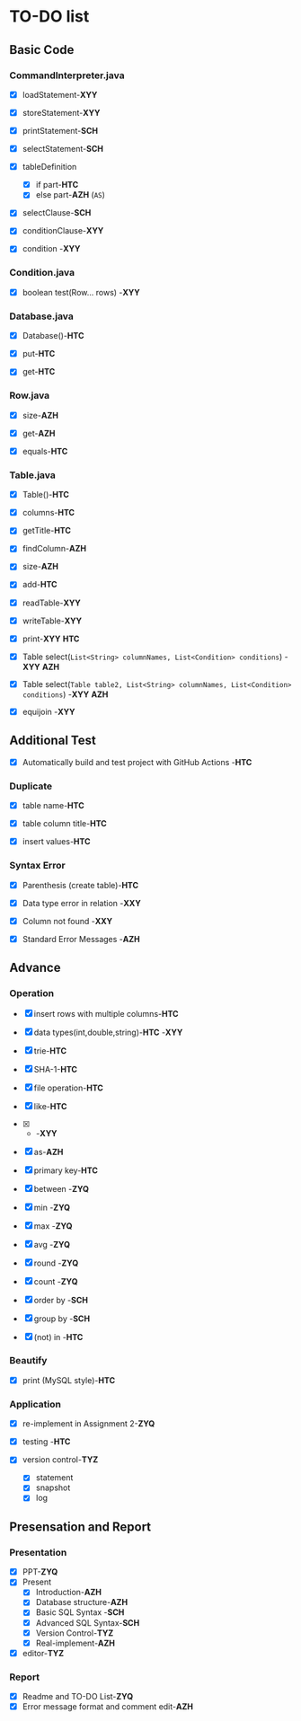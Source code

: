 # TO-DO list

## Basic Code

### CommandInterpreter.java

- [x] loadStatement-**XYY**

- [x] storeStatement-**XYY**

- [x] printStatement-**SCH**

- [x] selectStatement-**SCH**

- [x] tableDefinition 
	- [x] if part-**HTC**
	- [x] else part-**AZH** (`AS`)

- [x] selectClause-**SCH**

- [x] conditionClause-**XYY**

- [x] condition -**XYY**

### Condition.java

- [x] boolean test(Row... rows) -**XYY**

### Database.java

- [x] Database()-**HTC**

- [x] put-**HTC**

- [x] get-**HTC**

### Row.java

- [x] size-**AZH**

- [x] get-**AZH**

- [x] equals-**HTC**

### Table.java

- [x] Table()-**HTC**

- [x] columns-**HTC**

- [x] getTitle-**HTC**

- [x] findColumn-**AZH**

- [x] size-**AZH**

- [x] add-**HTC** 

- [x] readTable-**XYY**

- [x] writeTable-**XYY**

- [x] print-**XYY** **HTC**

- [x] Table select(`List<String> columnNames, List<Condition> conditions`) -**XYY** **AZH**

- [x] Table select(`Table table2, List<String> columnNames, List<Condition> conditions`) -**XYY** **AZH**

- [x] equijoin -**XYY**

## Additional Test

- [x] Automatically build and test project with GitHub Actions -**HTC**

### Duplicate

- [x] table name-**HTC**

- [x] table column title-**HTC**

- [x] insert values-**HTC**

### Syntax Error

- [x] Parenthesis (create table)-**HTC**

- [x] Data type error in relation -**XXY**

- [x] Column not found -**XXY**

- [x] Standard Error Messages -**AZH**

## Advance

### Operation

- [x] insert rows with multiple columns-**HTC**

- [x] data types(int,double,string)-**HTC** -**XYY**

- [x] trie-**HTC**

- [x] SHA-1-**HTC**

- [x] file operation-**HTC**

- [x] like-**HTC**

- [x] * -**XYY**

- [x] as-**AZH**

- [x] primary key-**HTC**

- [x] between -**ZYQ**

- [x] min -**ZYQ**

- [x] max -**ZYQ**

- [x] avg -**ZYQ**

- [x] round -**ZYQ**

- [x] count -**ZYQ**

- [x] order by -**SCH**

- [x] group by -**SCH**

- [x] (not) in -**HTC**

### Beautify

- [x] print (MySQL style)-**HTC**

### Application

- [x] re-implement in Assignment 2-**ZYQ**

- [x] testing -**HTC**

- [x] version control-**TYZ**
	- [x] statement
	- [x] snapshot
	- [x] log

## Presensation and Report
### Presentation
- [x] PPT-**ZYQ**
- [x] Present
	- [x] Introduction-**AZH**
	- [x] Database structure-**AZH**
	- [x] Basic SQL Syntax -**SCH**
	- [x] Advanced SQL Syntax-**SCH**
	- [x] Version Control-**TYZ**
	- [x] Real-implement-**AZH**
- [x] editor-**TYZ**
### Report
- [x] Readme and TO-DO List-**ZYQ**
- [x] Error message format and comment edit-**AZH**

